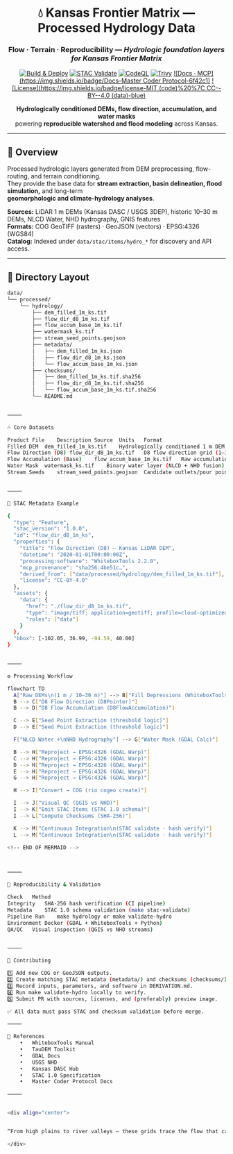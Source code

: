 <div align="center">

# 💧 Kansas Frontier Matrix — Processed Hydrology Data  
### **Flow · Terrain · Reproducibility** — *Hydrologic foundation layers for Kansas Frontier Matrix*

[![Build & Deploy](https://img.shields.io/github/actions/workflow/status/bartytime4life/Kansas-Frontier-Matrix/site.yml?label=Build%20%26%20Deploy)](../../../.github/workflows/site.yml)
[![STAC Validate](https://img.shields.io/github/actions/workflow/status/bartytime4life/Kansas-Frontier-Matrix/stac-validate.yml?label=STAC%20Validate)](../../../.github/workflows/stac-validate.yml)
[![CodeQL](https://img.shields.io/github/actions/workflow/status/bartytime4life/Kansas-Frontier-Matrix/codeql.yml?label=CodeQL)](../../../.github/workflows/codeql.yml)
[![Trivy](https://img.shields.io/github/actions/workflow/status/bartytime4life/Kansas-Frontier-Matrix/trivy.yml?label=Trivy)](../../../.github/workflows/trivy.yml)
[![Docs · MCP](https://img.shields.io/badge/Docs-Master Coder Protocol-6f42c1)](../../../docs/)
[![License](https://img.shields.io/badge/license-MIT (code)%20%7C CC--BY--4.0 (data)-blue)](../../../LICENSE)

**Hydrologically conditioned DEMs, flow direction, accumulation, and water masks**  
powering **reproducible watershed and flood modeling** across Kansas.

</div>

---

## 🌊 Overview
Processed hydrologic layers generated from DEM preprocessing, flow-routing, and terrain conditioning.  
They provide the base data for **stream extraction, basin delineation, flood simulation,** and long-term  
**geomorphologic and climate-hydrology analyses**.

**Sources:** LiDAR 1 m DEMs (Kansas DASC / USGS 3DEP), historic 10–30 m DEMs, NLCD Water, NHD hydrography, GNIS features  
**Formats:** COG GeoTIFF (rasters) · GeoJSON (vectors) · EPSG:4326 (WGS84)  
**Catalog:** Indexed under `data/stac/items/hydro_*` for discovery and API access.  

---

## 🧱 Directory Layout
```bash
data/
└── processed/
    └── hydrology/
        ├── dem_filled_1m_ks.tif
        ├── flow_dir_d8_1m_ks.tif
        ├── flow_accum_base_1m_ks.tif
        ├── watermask_ks.tif
        ├── stream_seed_points.geojson
        ├── metadata/
        │   ├── dem_filled_1m_ks.json
        │   ├── flow_dir_d8_1m_ks.json
        │   └── flow_accum_base_1m_ks.json
        ├── checksums/
        │   ├── dem_filled_1m_ks.tif.sha256
        │   ├── flow_dir_d8_1m_ks.tif.sha256
        │   └── flow_accum_base_1m_ks.tif.sha256
        └── README.md


⸻

💦 Core Datasets

Product	File	Description	Source	Units	Format
Filled DEM	dem_filled_1m_ks.tif	Hydrologically conditioned 1 m DEM (sink-filled)	KS LiDAR / USGS 3DEP	m	COG GeoTIFF
Flow Direction (D8)	flow_dir_d8_1m_ks.tif	D8 flow direction grid (1–128 pointers)	Derived via WhiteboxTools	int	COG GeoTIFF
Flow Accumulation (Base)	flow_accum_base_1m_ks.tif	Raw accumulation (pre-threshold)	Derived via WhiteboxTools	cells	COG GeoTIFF
Water Mask	watermask_ks.tif	Binary water layer (NLCD + NHD fusion)	USGS / DASC	binary	COG GeoTIFF
Stream Seeds	stream_seed_points.geojson	Candidate outlets/pour points for basins	Derived	n/a	GeoJSON


⸻

🧩 STAC Metadata Example

{
  "type": "Feature",
  "stac_version": "1.0.0",
  "id": "flow_dir_d8_1m_ks",
  "properties": {
    "title": "Flow Direction (D8) – Kansas LiDAR DEM",
    "datetime": "2020-01-01T00:00:00Z",
    "processing:software": "WhiteboxTools 2.2.0",
    "mcp_provenance": "sha256:4be51c…",
    "derived_from": ["data/processed/hydrology/dem_filled_1m_ks.tif"],
    "license": "CC-BY-4.0"
  },
  "assets": {
    "data": {
      "href": "./flow_dir_d8_1m_ks.tif",
      "type": "image/tiff; application=geotiff; profile=cloud-optimized",
      "roles": ["data"]
    }
  },
  "bbox": [-102.05, 36.99, -94.59, 40.00]
}


⸻

⚙️ Processing Workflow

flowchart TD
  A["Raw DEMs\n(1 m / 10–30 m)"] --> B["Fill Depressions (WhiteboxTools)"]
  B --> C["D8 Flow Direction (D8Pointer)"]
  B --> D["D8 Flow Accumulation (D8FlowAccumulation)"]

  C --> E["Seed Point Extraction (threshold logic)"]
  D --> E["Seed Point Extraction (threshold logic)"]

  F["NLCD Water +\nNHD Hydrography"] --> G["Water Mask (GDAL Calc)"]

  B --> H["Reproject → EPSG:4326 (GDAL Warp)"]
  C --> H["Reproject → EPSG:4326 (GDAL Warp)"]
  D --> H["Reproject → EPSG:4326 (GDAL Warp)"]
  E --> H["Reproject → EPSG:4326 (GDAL Warp)"]
  G --> H["Reproject → EPSG:4326 (GDAL Warp)"]

  H --> I["Convert → COG (rio cogeo create)"]

  I --> J["Visual QC (QGIS vs NHD)"]
  I --> K["Emit STAC Items (STAC 1.0 schema)"]
  I --> L["Compute Checksums (SHA-256)"]

  K --> M["Continuous Integration\n(STAC validate · hash verify)"]
  L --> M["Continuous Integration\n(STAC validate · hash verify)"]

<!-- END OF MERMAID -->



⸻

🔁 Reproducibility & Validation

Check	Method
Integrity	SHA-256 hash verification (CI pipeline)
Metadata	STAC 1.0 schema validation (make stac-validate)
Pipeline Run	make hydrology or make validate-hydro
Environment	Docker (GDAL + WhiteboxTools + Python)
QA/QC	Visual inspection (QGIS vs NHD streams)


⸻

🧠 Contributing

1️⃣ Add new COG or GeoJSON outputs.
2️⃣ Create matching STAC metadata (metadata/) and checksums (checksums/).
3️⃣ Record inputs, parameters, and software in DERIVATION.md.
4️⃣ Run make validate-hydro locally to verify.
5️⃣ Submit PR with sources, licenses, and (preferably) preview image.

✅ All data must pass STAC and checksum validation before merge.

⸻

📖 References
	•	WhiteboxTools Manual
	•	TauDEM Toolkit
	•	GDAL Docs
	•	USGS NHD
	•	Kansas DASC Hub
	•	STAC 1.0 Specification
	•	Master Coder Protocol Docs

⸻


<div align="center">


“From high plains to river valleys — these grids trace the flow that carved Kansas’s landscape.”

</div>
